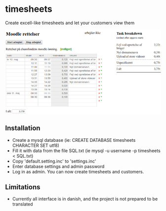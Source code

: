 # timesheets
Create excell-like timesheets and let your customers view them

![Screenshot](/screenshot.png?raw=true "Screenshot")

## Installation

- Create a mysql database (ie: CREATE DATABASE timesheets CHARACTER SET utf8)
- Fill it with data from the file SQL.txt (ie mysql -u username -p timesheets < SQL.txt)
- Copy 'default.setting.inc' to 'settings.inc'
- Enter database settings and admin password
- Log in as admin. You can now create timesheets and customers.

## Limitations
- Currently all interface is in danish, and the project is not prepared to be translated


